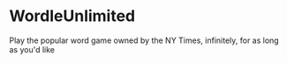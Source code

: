 # WordleUnlimited
Play the popular word game owned by the NY Times, infinitely, for as long as you'd like
